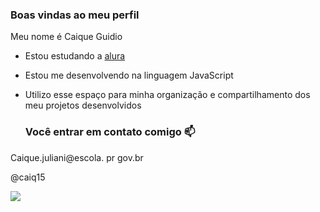 ### Boas vindas ao meu perfil

Meu nome é Caique Guidio

- Estou estudando a [alura](https://www.alura.com.br)
- Estou me desenvolvendo na linguagem JavaScript
- Utilizo esse espaço para minha organização e compartilhamento dos meu projetos desenvolvidos

  ### Você entrar em contato comigo 📫

Caique.juliani@escola. pr gov.br

@caiq15

![](https://media.tenor.com/z6w8CTZkniAAAAAC/galo-cego.gif)


